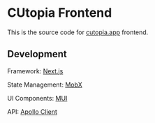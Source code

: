 # CUtopia Frontend
This is the source code for [cutopia.app](cutopia.app) frontend.

## Development

Framework: [Next.js](https://nextjs.org/)

State Management: [MobX](https://github.com/mobxjs/mobx)

UI Components: [MUI](https://github.com/mui/material-ui)

API: [Apollo Client](https://github.com/apollographql/apollo-client)

